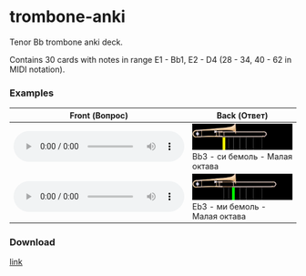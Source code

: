 # trombone-anki

Tenor Bb trombone anki deck.

Contains 30 cards with notes in range E1 - Bb1, E2 - D4 (28 - 34, 40 - 62 in MIDI notation).

### Examples

| Front (Вопрос) | Back (Ответ) |
|----------------|--------------|
| <audio controls><source src="https://raw.githubusercontent.com/vSEK1RO/trombone-anki/main/sound/Bb3.mp3" type="audio/mpeg">Your browser does not support the audio element.</audio> | ![](https://raw.githubusercontent.com/vSEK1RO/trombone-anki/main/img/Bb3.png) Bb3 - си бемоль - Малая октава |
| <audio controls><source src="https://raw.githubusercontent.com/vSEK1RO/trombone-anki/main/sound/Eb3.mp3" type="audio/mpeg">Your browser does not support the audio element.</audio> | ![](https://raw.githubusercontent.com/vSEK1RO/trombone-anki/main/img/Eb3.png) Eb3 - ми бемоль - Малая октава |

### Download

[link](https://ankiweb.net/shared/info/1329295459)